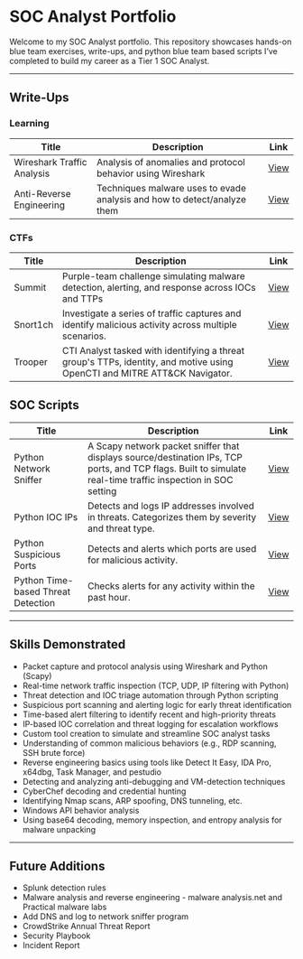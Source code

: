 #  SOC Analyst Portfolio

Welcome to my SOC Analyst portfolio. This repository showcases hands-on blue team exercises, write-ups, and python blue team based scripts I’ve completed to build my career as a Tier 1 SOC Analyst.

---

##  Write-Ups

### Learning  
| Title | Description | Link |
|-------|-------------|------|
|  Wireshark Traffic Analysis | Analysis of anomalies and protocol behavior using Wireshark | [View](writeups/learning/wireshark-traffic-analysis.md) |
|  Anti-Reverse Engineering  | Techniques malware uses to evade analysis and how to detect/analyze them   |[View](writeups/learning/anti-reverse-engineering.md) |

### CTFs  
| Title | Description | Link |
|-------|-------------|------|
|  Summit | Purple-team challenge simulating malware detection, alerting, and response across IOCs and TTPs | [View](writeups/CTFs/Summit) |  
|  Snort1ch | Investigate a series of traffic captures and identify malicious activity across multiple scenarios. | [View](writeups/CTFs/snort1ch.md) |
| Trooper | CTI Analyst tasked with identifying a threat group's TTPs, identity, and motive using OpenCTI and MITRE ATT&CK Navigator. | [View](writeups/CTFs/trooper.md) |

## SOC Scripts

| Title | Description | Link |
|-------|-------------|------|
|  Python Network Sniffer   | A Scapy network packet sniffer that displays source/destination IPs, TCP ports, and TCP flags. Built to simulate real-time traffic inspection in SOC setting | [View](network_sniffer.py)  |
| Python IOC IPs |  Detects and logs IP addresses involved in threats. Categorizes them by severity and threat type. | [View](soc_scripts/ioc_ips.py) |
| Python Suspicious Ports | Detects and alerts which ports are used for malicious activity. | [View](soc_scripts/suspicious_ports.py) |
| Python Time-based Threat Detection | Checks alerts for any activity within the past hour. | [View](soc_scripts/timebased_detection.py) |




---

##  Skills Demonstrated

- Packet capture and protocol analysis using Wireshark and Python (Scapy)
- Real-time network traffic inspection (TCP, UDP, IP filtering with Python)
- Threat detection and IOC triage automation through Python scripting
- Suspicious port scanning and alerting logic for early threat identification
- Time-based alert filtering to identify recent and high-priority threats
- IP-based IOC correlation and threat logging for escalation workflows
- Custom tool creation to simulate and streamline SOC analyst tasks
- Understanding of common malicious behaviors (e.g., RDP scanning, SSH brute force)
- Reverse engineering basics using tools like Detect It Easy, IDA Pro, x64dbg, Task Manager, and pestudio
- Detecting and analyzing anti-debugging and VM-detection techniques
- CyberChef decoding and credential hunting
- Identifying Nmap scans, ARP spoofing, DNS tunneling, etc.
- Windows API behavior analysis
- Using base64 decoding, memory inspection, and entropy analysis for malware unpacking

---

##  Future Additions

- Splunk detection rules
- Malware analysis and reverse engineering - malware analysis.net and Practical malware labs
- Add DNS and log to network sniffer program
- CrowdStrike Annual Threat Report
- Security Playbook
- Incident Report
